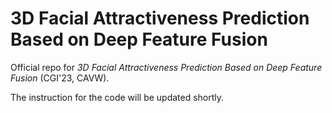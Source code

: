 # 3D Facial Attractiveness Prediction Based on Deep Feature Fusion
Official repo for *3D Facial Attractiveness Prediction Based on Deep Feature Fusion* (CGI'23, CAVW). 

The instruction for the code will be updated shortly.
